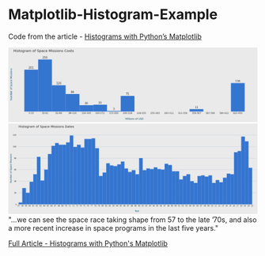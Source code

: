 # Matplotlib-Histogram-Example
Code from the article - [Histograms with Python’s Matplotlib](https://towardsdatascience.com/histograms-with-pythons-matplotlib-b8b768da9305)  


![costs histogram](costs.png)  
![year histogram](hist.png)  
"...we can see the space race taking shape from 57 to the late ’70s, and also a more recent increase in space programs in the last five years."  
  
[Full Article - Histograms with Python's Matplotlib](https://towardsdatascience.com/histograms-with-pythons-matplotlib-b8b768da9305)
